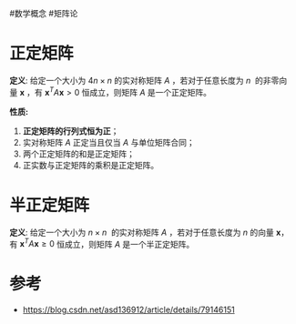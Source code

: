 #数学概念 #矩阵论

# 正定矩阵 

**定义**: 给定一个大小为 4$n \times n$ 的实对称矩阵 $A$ ，若对于任意长度为 $n$  的非零向量 $\boldsymbol{x}$ ，有 $\boldsymbol{x}^TA\boldsymbol{x}>0$ 恒成立，则矩阵 $A$ 是一个正定矩阵。

**性质:**

1.  **正定矩阵的行列式恒为正**；
2.  实对称矩阵 $A$ 正定当且仅当 $A$ 与单位矩阵合同；
3.  两个正定矩阵的和是正定矩阵；
4.  正实数与正定矩阵的乘积是正定矩阵。

# 半正定矩阵

**定义**: 给定一个大小为 $n \times n$  的实对称矩阵 $A$ ，若对于任意长度为 $n$ 的向量 $\boldsymbol{x}$，有 $\boldsymbol{x}^TA\boldsymbol{x}\geq0$ 恒成立，则矩阵 $A$ 是一个半正定矩阵。

# 参考
- <https://blog.csdn.net/asd136912/article/details/79146151>